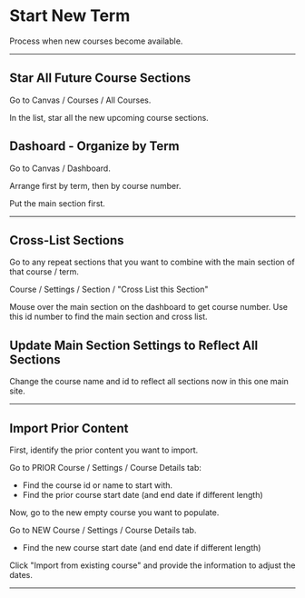 # Start New Term

Process when new courses become available. 

-----

## Star All Future Course Sections

Go to Canvas / Courses / All Courses.

In the list, star all the new upcoming course sections. 

## Dashoard - Organize by Term

Go to Canvas / Dashboard.

Arrange first by term, then by course number. 

Put the main section first. 

-----

## Cross-List Sections

Go to any repeat sections that you want to combine with the main section of that course / term.

Course / Settings / Section / "Cross List this Section"

Mouse over the main section on the dashboard to get course number. Use this id number to find the main section and cross list. 

## Update Main Section Settings to Reflect All Sections

Change the course name and id to reflect all sections now in this one main site. 

-----

## Import Prior Content

First, identify the prior content you want to import. 

Go to PRIOR Course / Settings / Course Details tab:

- Find the course id or name to start with. 
- Find the prior course start date (and end date if different length) 

Now, go to the new empty course you want to populate. 

Go to NEW Course / Settings / Course Details tab. 

- Find the new course start date (and end date if different length)

Click "Import from existing course" and provide the information to adjust the dates. 

-----



